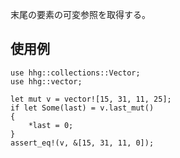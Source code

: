 末尾の要素の可変参照を取得する。

## 使用例

```
use hhg::collections::Vector;
use hhg::vector;

let mut v = vector![15, 31, 11, 25];
if let Some(last) = v.last_mut()
{
    *last = 0;
}
assert_eq!(v, &[15, 31, 11, 0]);
```
